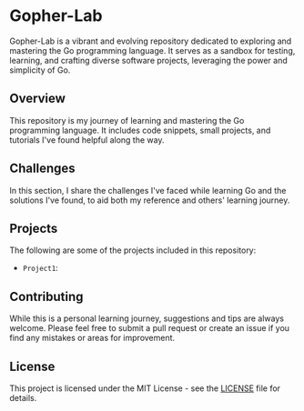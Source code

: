 # Gopher-Lab
Gopher-Lab is a vibrant and evolving repository dedicated to exploring and mastering the Go programming language. It serves as a sandbox for testing, learning, and crafting diverse software projects, leveraging the power and simplicity of Go.

## Overview

This repository is my journey of learning and mastering the Go programming language. It includes code snippets, small projects, and tutorials I've found helpful along the way.

## Challenges
In this section, I share the challenges I've faced while learning Go and the solutions I've found, to aid both my reference and others' learning journey.

## Projects
The following are some of the projects included in this repository:

- `Project1`: 

## Contributing
While this is a personal learning journey, suggestions and tips are always welcome. Please feel free to submit a pull request or create an issue if you find any mistakes or areas for improvement.

## License
This project is licensed under the MIT License - see the [LICENSE](https://mit-license.org/) file for details.
